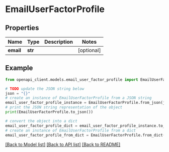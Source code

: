 # EmailUserFactorProfile


## Properties

Name | Type | Description | Notes
------------ | ------------- | ------------- | -------------
**email** | **str** |  | [optional] 

## Example

```python
from openapi_client.models.email_user_factor_profile import EmailUserFactorProfile

# TODO update the JSON string below
json = "{}"
# create an instance of EmailUserFactorProfile from a JSON string
email_user_factor_profile_instance = EmailUserFactorProfile.from_json(json)
# print the JSON string representation of the object
print(EmailUserFactorProfile.to_json())

# convert the object into a dict
email_user_factor_profile_dict = email_user_factor_profile_instance.to_dict()
# create an instance of EmailUserFactorProfile from a dict
email_user_factor_profile_from_dict = EmailUserFactorProfile.from_dict(email_user_factor_profile_dict)
```
[[Back to Model list]](../README.md#documentation-for-models) [[Back to API list]](../README.md#documentation-for-api-endpoints) [[Back to README]](../README.md)


